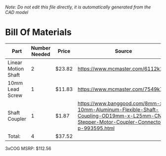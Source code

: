 ###### Note: Do not edit this file directly, it is automatically generated from the CAD model 
# Bill Of Materials 
 |Part|Number Needed|Price|Source| 
 |----|----------|-----|-----|
|Linear Motion Shaft|2|$23.82|https://www.mcmaster.com/6112k109|
|10mm Lead Screw|1|$11.83|https://www.mcmaster.com/7549k71|
|Shaft Coupler|1|$1.87|https://www.banggood.com/8mm-x-10mm-Aluminum-Flexible-Shaft-Coupling-OD19mm-x-L25mm-CNC-Stepper-Motor-Coupler-Connector-p-993595.html|
|Total: |4|$37.52| |

 3xCOG MSRP: $112.56
